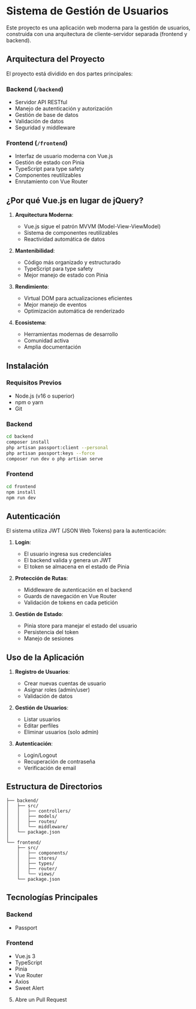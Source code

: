 # Sistema de Gestión de Usuarios

Este proyecto es una aplicación web moderna para la gestión de usuarios, construida con una arquitectura de cliente-servidor separada (frontend y backend).

## Arquitectura del Proyecto

El proyecto está dividido en dos partes principales:

### Backend (`/backend`)

- Servidor API RESTful
- Manejo de autenticación y autorización
- Gestión de base de datos
- Validación de datos
- Seguridad y middleware

### Frontend (`/frontend`)

- Interfaz de usuario moderna con Vue.js
- Gestión de estado con Pinia
- TypeScript para type safety
- Componentes reutilizables
- Enrutamiento con Vue Router

## ¿Por qué Vue.js en lugar de jQuery?

1. **Arquitectura Moderna**:

   - Vue.js sigue el patrón MVVM (Model-View-ViewModel)
   - Sistema de componentes reutilizables
   - Reactividad automática de datos

2. **Mantenibilidad**:

   - Código más organizado y estructurado
   - TypeScript para type safety
   - Mejor manejo de estado con Pinia

3. **Rendimiento**:

   - Virtual DOM para actualizaciones eficientes
   - Mejor manejo de eventos
   - Optimización automática de renderizado

4. **Ecosistema**:
   - Herramientas modernas de desarrollo
   - Comunidad activa
   - Amplia documentación

## Instalación

### Requisitos Previos

- Node.js (v16 o superior)
- npm o yarn
- Git

### Backend

```bash
cd backend
composer install
php artisan passport:client --personal
php artisan passport:keys --force
composer run dev o php artisan serve
```

### Frontend

```bash
cd frontend
npm install
npm run dev
```

## Autenticación

El sistema utiliza JWT (JSON Web Tokens) para la autenticación:

1. **Login**:

   - El usuario ingresa sus credenciales
   - El backend valida y genera un JWT
   - El token se almacena en el estado de Pinia

2. **Protección de Rutas**:

   - Middleware de autenticación en el backend
   - Guards de navegación en Vue Router
   - Validación de tokens en cada petición

3. **Gestión de Estado**:
   - Pinia store para manejar el estado del usuario
   - Persistencia del token
   - Manejo de sesiones

## Uso de la Aplicación

1. **Registro de Usuarios**:

   - Crear nuevas cuentas de usuario
   - Asignar roles (admin/user)
   - Validación de datos

2. **Gestión de Usuarios**:

   - Listar usuarios
   - Editar perfiles
   - Eliminar usuarios (solo admin)

3. **Autenticación**:
   - Login/Logout
   - Recuperación de contraseña
   - Verificación de email

## Estructura de Directorios

```
├── backend/
│   ├── src/
│   │   ├── controllers/
│   │   ├── models/
│   │   ├── routes/
│   │   └── middleware/
│   └── package.json
│
└── frontend/
    ├── src/
    │   ├── components/
    │   ├── stores/
    │   ├── types/
    │   ├── router/
    │   └── views/
    └── package.json
```

## Tecnologías Principales

### Backend

- Passport

### Frontend

- Vue.js 3
- TypeScript
- Pinia
- Vue Router
- Axios
- Sweet Alert

5. Abre un Pull Request

